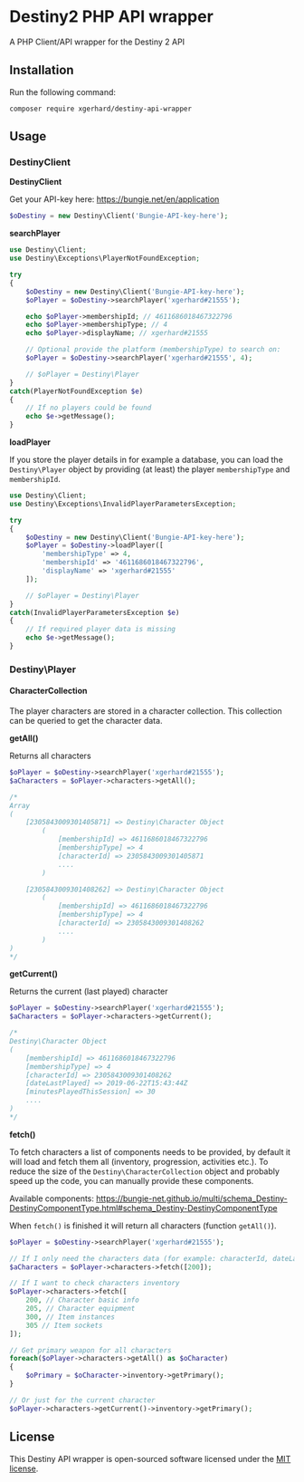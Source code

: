 # Destiny2 PHP API wrapper


A PHP Client/API wrapper for the Destiny 2 API

## Installation

Run the following command:

```shell
composer require xgerhard/destiny-api-wrapper
```

## Usage

### DestinyClient

**DestinyClient**

Get your API-key here: <https://bungie.net/en/application>

```php
$oDestiny = new Destiny\Client('Bungie-API-key-here');
```

**searchPlayer**

```php
use Destiny\Client;
use Destiny\Exceptions\PlayerNotFoundException;

try
{
	$oDestiny = new Destiny\Client('Bungie-API-key-here');
    $oPlayer = $oDestiny->searchPlayer('xgerhard#21555');

    echo $oPlayer->membershipId; // 4611686018467322796
    echo $oPlayer->membershipType; // 4
    echo $oPlayer->displayName; // xgerhard#21555

    // Optional provide the platform (membershipType) to search on:
    $oPlayer = $oDestiny->searchPlayer('xgerhard#21555', 4);

    // $oPlayer = Destiny\Player
}
catch(PlayerNotFoundException $e)
{
	// If no players could be found
    echo $e->getMessage();
}
```

**loadPlayer**

If you store the player details in for example a database, you can load the `Destiny\Player` object by providing (at least) the player `membershipType` and `membershipId`.

```php
use Destiny\Client;
use Destiny\Exceptions\InvalidPlayerParametersException;

try
{
    $oDestiny = new Destiny\Client('Bungie-API-key-here');
    $oPlayer = $oDestiny->loadPlayer([
        'membershipType' => 4,
        'membershipId' => '4611686018467322796',
        'displayName' => 'xgerhard#21555'
    ]);

    // $oPlayer = Destiny\Player
}
catch(InvalidPlayerParametersException $e)
{
    // If required player data is missing
    echo $e->getMessage();
}
```

### Destiny\Player
#### CharacterCollection

The player characters are stored in a character collection. This collection can be queried to get the character data.

**getAll()**

Returns all characters

```php
$oPlayer = $oDestiny->searchPlayer('xgerhard#21555');
$aCharacters = $oPlayer->characters->getAll();

/*
Array
(
    [2305843009301405871] => Destiny\Character Object
        (
            [membershipId] => 4611686018467322796
            [membershipType] => 4
            [characterId] => 2305843009301405871
            ....
        )

    [2305843009301408262] => Destiny\Character Object
        (
            [membershipId] => 4611686018467322796
            [membershipType] => 4
            [characterId] => 2305843009301408262
            ....
        )
)
*/
```

**getCurrent()**

Returns the current (last played) character

```php
$oPlayer = $oDestiny->searchPlayer('xgerhard#21555');
$aCharacters = $oPlayer->characters->getCurrent();

/*
Destiny\Character Object
(
    [membershipId] => 4611686018467322796
    [membershipType] => 4
    [characterId] => 2305843009301408262
    [dateLastPlayed] => 2019-06-22T15:43:44Z
    [minutesPlayedThisSession] => 30
    ....
)
*/
```

**fetch()**

To fetch characters a list of components needs to be provided, by default it will load and fetch them all (inventory, progression, activities etc.).
To reduce the size of the `Destiny\CharacterCollection` object and probably speed up the code, you can manually provide these components.

Available components: <https://bungie-net.github.io/multi/schema_Destiny-DestinyComponentType.html#schema_Destiny-DestinyComponentType>

When `fetch()` is finished it will return all characters (function `getAll()`).

```php
$oPlayer = $oDestiny->searchPlayer('xgerhard#21555');

// If I only need the characters data (for example: characterId, dateLastPlayed)
$aCharacters = $oPlayer->characters->fetch([200]);

// If I want to check characters inventory
$oPlayer->characters->fetch([
    200, // Character basic info
    205, // Character equipment
    300, // Item instances
    305 // Item sockets
]);

// Get primary weapon for all characters
foreach($oPlayer->characters->getAll() as $oCharacter)
{
    $oPrimary = $oCharacter->inventory->getPrimary();
}

// Or just for the current character
$oPlayer->characters->getCurrent()->inventory->getPrimary();
```

## License

This Destiny API wrapper is open-sourced software licensed under the [MIT license](http://opensource.org/licenses/MIT).